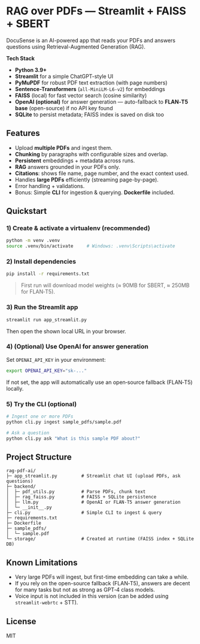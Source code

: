 # RAG over PDFs — Streamlit + FAISS + SBERT

DocuSense is an AI-powered app that reads your PDFs and answers questions using Retrieval-Augmented Generation (RAG).

**Tech Stack**
- **Python 3.9+**
- **Streamlit** for a simple ChatGPT-style UI
- **PyMuPDF** for robust PDF text extraction (with page numbers)
- **Sentence-Transformers** (`all-MiniLM-L6-v2`) for embeddings
- **FAISS** (local) for fast vector search (cosine similarity)
- **OpenAI (optional)** for answer generation — auto-fallback to **FLAN‑T5 base** (open-source) if no API key found
- **SQLite** to persist metadata; FAISS index is saved on disk too

## Features
- Upload **multiple PDFs** and ingest them.
- **Chunking** by paragraphs with configurable sizes and overlap.
- **Persistent** embeddings + metadata across runs.
- **RAG** answers grounded in your PDFs only.
- **Citations**: shows file name, page number, and the exact context used.
- Handles **large PDFs** efficiently (streaming page-by-page).
- Error handling + validations.
- Bonus: Simple **CLI** for ingestion & querying. **Dockerfile** included.

## Quickstart

### 1) Create & activate a virtualenv (recommended)
```bash
python -m venv .venv
source .venv/bin/activate     # Windows: .venv\Scripts\activate
```

### 2) Install dependencies
```bash
pip install -r requirements.txt
```

> First run will download model weights (≈ 90MB for SBERT, ≈ 250MB for FLAN‑T5).

### 3) Run the Streamlit app
```bash
streamlit run app_streamlit.py
```

Then open the shown local URL in your browser.

### 4) (Optional) Use OpenAI for answer generation
Set `OPENAI_API_KEY` in your environment:
```bash
export OPENAI_API_KEY="sk-..."
```
If not set, the app will automatically use an open‑source fallback (FLAN‑T5) locally.

### 5) Try the CLI (optional)
```bash
# Ingest one or more PDFs
python cli.py ingest sample_pdfs/sample.pdf

# Ask a question
python cli.py ask "What is this sample PDF about?"
```

## Project Structure
```
rag-pdf-ai/
├─ app_streamlit.py         # Streamlit chat UI (upload PDFs, ask questions)
├─ backend/
│  ├─ pdf_utils.py          # Parse PDFs, chunk text
│  ├─ rag_faiss.py          # FAISS + SQLite persistence
│  ├─ llm.py                # OpenAI or FLAN‑T5 answer generation
│  └─ __init__.py
├─ cli.py                   # Simple CLI to ingest & query
├─ requirements.txt
├─ Dockerfile
├─ sample_pdfs/
│  └─ sample.pdf
└─ storage/                 # Created at runtime (FAISS index + SQLite DB)
```

## Known Limitations
- Very large PDFs will ingest, but first-time embedding can take a while.
- If you rely on the open-source fallback (FLAN‑T5), answers are decent for many tasks but not as strong as GPT‑4 class models.
- Voice input is not included in this version (can be added using `streamlit-webrtc` + STT).

## License
MIT

